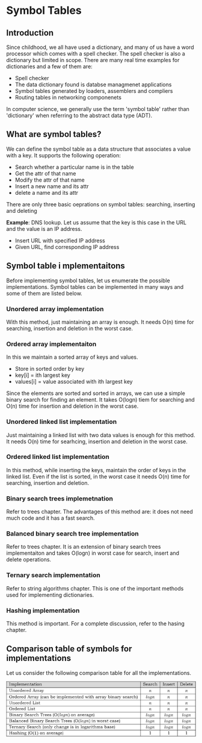# Symbol Tables

## Introduction

Since childhood, we all have used a dictionary, and many of us have a word processor which comes with a spell checker. The spell checker is also a dictionary but limited in scope. There are many real time examples for dictionaries and a few of them are:

- Spell checker
- The data dictionary found is databse managmenet applications
- Symbol tables generated by loaders, assemblers and compliers
- Routing tables in networking componenets

In computer science, we generally use the term 'symbol table' rather than 'dictionary' when referring to the abstract data type (ADT).

## What are symbol tables?

We can define the symbol table as a data structure that associates a value with a key. It supports the following operation:

- Search whether a particular name is in the table
- Get the attr of that name
- Modify the attr of that name
- Insert a new name and its attr
- delete a name and its attr

There are only three basic oeprations on symbol tables: searching, inserting and deleting 

**Example**: DNS lookup. Let us assume that the key is this case in the URL and the value is an IP address.
- Insert URL with specified IP address
- Given URL, find corresponding IP address

## Symbol table i mplementaitons

Before implementing symbol tables, let us enumerate the possible implementations. Symbol tables can be implemented in many ways and some of them are listed below.

### Unordered array implementation

With this method, just maintaining an array is enough. It needs O(n) time for searching, insertion and deletion in the worst case.

### Ordered array implementaiton

In this we maintain a sorted array of keys and values.

- Store in sorted order by key
- key[i] = ith largest key
- values[i] = value associated with ith largest key

Since the elements are sorted and sorted in arrays, we can use a simple binary search for finding an element. It takes O(logn) tiem for searching and O(n) time for insertion and deletion in the worst case.

### Unordered linked list implementation

Just maintaining a linked list with two data values is enough for this method. It needs O(n) time for searhcing, insertion and deletion in the worst case.

### Ordered linked list implementation

In this method, while inserting the keys, maintain the order of keys in the linked list. Even if the list is sorted, in the worst case it needs O(n) time for searching, insertion and deletion.

### Binary search trees implemetnation

Refer to trees chapter. The advantages of this method are: it does not need much code and it has a fast search.

### Balanced binary search tree implementation

Refer to trees chapter. It is an extension of binary search trees implementaiton and takes O(logn) in worst case for search, insert and delete operations.

### Ternary search implementation

Refer to string algorithms chapter. This is one of the important methods used for implementing dictionaries.

### Hashing implementation

This method is important. For a complete discussion, refer to the hasing chapter.

## Comparison table of symbols for implementations

Let us consider the following comparison table for all the implementations.

![alt text](image.png)